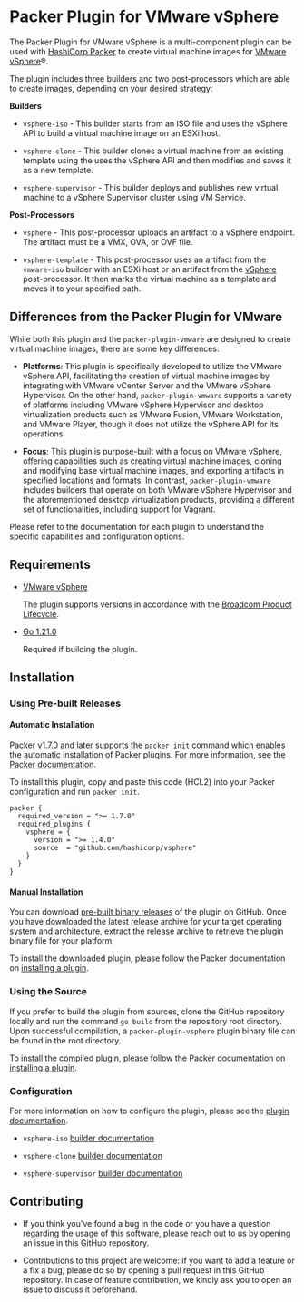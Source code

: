 # Packer Plugin for VMware vSphere

The Packer Plugin for VMware vSphere is a multi-component plugin can be used with
[HashiCorp Packer][packer] to create virtual machine images for [VMware vSphere][docs-vsphere]®.

The plugin includes three builders and two post-processors which are able to create images,
depending on your desired strategy:

**Builders**

- `vsphere-iso` - This
  builder starts from an ISO file and uses the vSphere API to build a virtual machine image on
  an ESXi host.

- `vsphere-clone` -
  This builder clones a virtual machine from an existing template using the uses the vSphere API and
  then modifies and saves it as a new template.

- `vsphere-supervisor` -
  This builder deploys and publishes new virtual machine to a vSphere Supervisor cluster using VM
  Service.

**Post-Processors**

- `vsphere` - This post-processor uploads an artifact to a vSphere endpoint. The artifact must be a
  VMX, OVA, or OVF file.

- `vsphere-template` - This post-processor uses an artifact from the `vmware-iso` builder with an
  ESXi host or an artifact from the [vSphere](/packer/plugins/post-processors/vsphere/vsphere)
  post-processor. It then marks the virtual machine as a template and moves it to your specified
  path.

## Differences from the Packer Plugin for VMware

While both this plugin and the `packer-plugin-vmware` are designed to create virtual machine images,
there are some key differences:

- **Platforms**: This plugin is specifically developed to utilize the VMware vSphere API,
  facilitating the creation of virtual machine images by integrating with VMware vCenter Server and the
  VMware vSphere Hypervisor. On the other hand, `packer-plugin-vmware` supports a variety of
  platforms including VMware vSphere Hypervisor and desktop virtualization products such as VMware
  Fusion, VMware Workstation, and VMware Player, though it does not utilize the vSphere API for its
  operations.

- **Focus**: This plugin is purpose-built with a focus on VMware vSphere, offering capabilities such
  as creating virtual machine images, cloning and modifying base virtual machine images, and
  exporting artifacts in specified locations and formats. In contrast, `packer-plugin-vmware`
  includes builders that operate on both VMware vSphere Hypervisor and the aforementioned desktop
  virtualization products, providing a different set of functionalities, including support for
  Vagrant.

Please refer to the documentation for each plugin to understand the specific capabilities and configuration options.

## Requirements

- [VMware vSphere][docs-vsphere]

    The plugin supports versions in accordance with the [Broadcom Product Lifecycle][product-lifecycle].

- [Go 1.21.0][golang-install]

    Required if building the plugin.

## Installation

### Using Pre-built Releases

#### Automatic Installation

Packer v1.7.0 and later supports the `packer init` command which enables the automatic installation
of Packer plugins. For more information, see the [Packer documentation][docs-packer-init].

To install this plugin, copy and paste this code (HCL2) into your Packer configuration and run
`packer init`.

```hcl
packer {
  required_version = ">= 1.7.0"
  required_plugins {
    vsphere = {
      version = ">= 1.4.0"
      source  = "github.com/hashicorp/vsphere"
    }
  }
}
```

#### Manual Installation

You can download [pre-built binary releases][releases-vsphere-plugin] of the plugin on GitHub. Once
you have downloaded the latest release archive for your target operating system and architecture,
extract the release archive to retrieve the plugin binary file for your platform.

To install the downloaded plugin, please follow the Packer documentation on [installing a plugin][docs-packer-plugin-install].

### Using the Source

If you prefer to build the plugin from sources, clone the GitHub repository locally and run the
command `go build` from the repository root directory. Upon successful compilation, a
`packer-plugin-vsphere` plugin binary file can be found in the root directory.

To install the compiled plugin, please follow the Packer documentation on [installing a plugin][docs-packer-plugin-install].

### Configuration

For more information on how to configure the plugin, please see the [plugin documentation][docs-vsphere-plugin].

- `vsphere-iso` [builder documentation][docs-vsphere-iso]

- `vsphere-clone` [builder documentation][docs-vsphere-clone]

- `vsphere-supervisor` [builder documentation][docs-vsphere-supervisor]

## Contributing

- If you think you've found a bug in the code or you have a question regarding the usage of this
  software, please reach out to us by opening an issue in this GitHub repository.

- Contributions to this project are welcome: if you want to add a feature or a fix a bug, please do
  so by opening a pull request in this GitHub repository. In case of feature contribution, we kindly
  ask you to open an issue to discuss it beforehand.

[docs-packer-init]: https://developer.hashicorp.com/packer/docs/commands/init
[docs-packer-plugin-install]: https://developer.hashicorp.com/packer/docs/plugins/install-plugins
[docs-vsphere]: https://docs.vmware.com/en/VMware-vSphere/
[docs-vsphere-clone]: https://developer.hashicorp.com/packer/plugins/builders/vsphere/vsphere-clone
[docs-vsphere-iso]: https://developer.hashicorp.com/packer/plugins/builders/vsphere/vsphere-iso
[docs-vsphere-supervisor]: https://developer.hashicorp.com/packer/plugins/builders/vsphere/vsphere-supervisor
[docs-vsphere-plugin]: https://developer.hashicorp.com/packer/plugins/builders/vsphere
[golang-install]: https://golang.org/doc/install
[packer]: https://www.packer.io
[releases-vsphere-plugin]: https://github.com/hashicorp/packer-plugin-vsphere/releases
[product-lifecycle]: https://support.broadcom.com/group/ecx/productlifecycle
